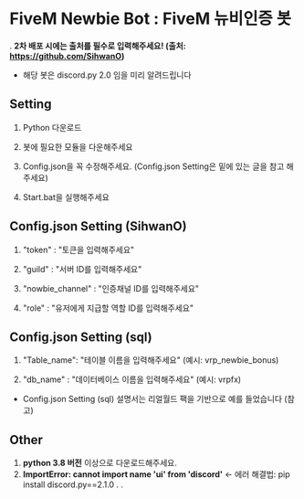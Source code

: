 # FiveM Newbie Bot : FiveM 뉴비인증 봇
.
**2차 배포 시에는 출처를 필수로 입력해주세요! (출처: https://github.com/SihwanO)**
- 해당 봇은 discord.py 2.0 임을 미리 알려드립니다


## **Setting**

1. Python 다운로드

2. 봇에 필요한 모듈을 다운해주세요

3. Config.json을 꼭 수정해주세요. (Config.json Setting은 밑에 있는 글을 참고 해주세요)

4. Start.bat을 실행해주세요


## Config.json Setting (SihwanO)

1. "token" : "토큰을 입력해주세요"

2. "guild" : "서버 ID를 입력해주세요"

3. "nowbie_channel" : "인증채널 ID를 입력해주세요"

4. "role" : "유저에게 지급할 역할 ID를 입력해주세요"


## Config.json Setting (sql)

1. "Table_name": "테이블 이름을 입력해주세요" (예시: vrp_newbie_bonus)

2. "db_name" : "데이터베이스 이름을 입력해주세요" (예시: vrpfx)

- Config.json Setting (sql) 설명서는 리얼월드 팩을 기반으로 예를 들었습니다 (참고)


## Other

1. **python 3.8 버전** 이상으로 다운로드해주세요.
2. **ImportError: cannot import name 'ui' from 'discord'** <- 에러 해결법: pip install discord.py==2.1.0
.
.
